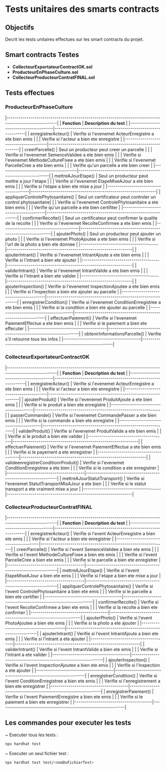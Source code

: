 # Tests unitaires des smarts contracts


## Objectifs
Decrit les tests unitaires effectues sur les smart contracts du projet.


## Smart contracts Testes
- **CollecteurExportateurContractOK.sol**
- **ProducteurEnPhaseCulture.sol**
- **CollecteurProducteurContratFINAL.sol**


## Tests effectues

### ProducteurEnPhaseCulture
|-------------------------------------------------------------------------------------------------------|
| **Fonction**                          | **Description du test**                                       |
|---------------------------------------|---------------------------------------------------------------|
| enregistrerActeur()                   | Verifie si l'evenemet ActeurEnregistre a ete bien emis        |
|                                       | Verifie si l'acteur a bien ete enregistre                     |
|---------------------------------------|---------------------------------------------------------------|
| creerParcelle()                       | Seul un producteur peut creer un parcelle                     |
|                                       | Verifie si l'evenemet SemenceValidee a ete bien emis          |
|                                       | Verifie si l'evenemet MethodeCultureFixee a ete bien emis     |
|                                       | Verifie si l'evenemet ParcelleCree a ete bien emis            |
|                                       | Verifie qu'un parcelle a ete bien creer                       |
|---------------------------------------|---------------------------------------------------------------|
| mettreAJourEtape()                    | Seul un producteur peut mettre a jour l'etape                 |
|                                       | Verifie si l'evenemet EtapeMiseAJour a ete bien emis          |
|                                       | Verifie si l'etape a bien ete mise a jour                     |
|---------------------------------------|---------------------------------------------------------------|
| appliquerControlePhytosanitaire()     | Seul un certificateur peut controler un control phytosanitaire|
|                                       | Verifie si l'evenemet ControlePhytosanitaire a ete bien emis  |
|                                       | Verifie qu'un parcelle a ete bien certifiter                  |
|---------------------------------------|---------------------------------------------------------------|
| confirmerRecolte()                    | Seul un certificateur peut confirmer la qualite de la recolte |
|                                       | Verifie si l'evenemet RecolteConfirmee a ete bien emis        |
|---------------------------------------|---------------------------------------------------------------|
| ajouterPhoto()                        | Seul un producteur peut ajouter un photo                      |
|                                       | Verifie si l'evenemet PhotoAjoutee a ete bien emis            |
|                                       | Verifie si l'url de la photo a bien ete donnee                |
|---------------------------------------|---------------------------------------------------------------|
| ajouterIntrant()                      | Verifie si l'evenemet IntrantAjoute a ete bien emis           |
|                                       | Verifie si l'intrant a bien ete ajouter                       |
|---------------------------------------|---------------------------------------------------------------|
| validerIntrant()                      | Verifie si l'evenemet IntrantValide a ete bien emis           |
|                                       | Verifie si l'intrant a bien ete valider                       |
|---------------------------------------|---------------------------------------------------------------|
| ajouterInspection()                   | Verifie si l'evenemet InspectionAjoutee a ete bien emis       |
|                                       | Verifie si l'inspection a bien ete ajouter au parcelle        |
|---------------------------------------|---------------------------------------------------------------|
| enregistrerCondition()                | Verifie si l'evenemet ConditionEnregistree a ete bien emis    |
|                                       | Verifie si la condition a bien ete ajouter au parcelle        |
|---------------------------------------|---------------------------------------------------------------|
| effectuerPaiement()                   | Verifie si l'evenemet PaiementEffectue a ete bien emis        |
|                                       | Verifie si le paiement a bien ete effecuter                   |
|---------------------------------------|---------------------------------------------------------------|
| obtenirInformationsParcelle()         | Verifie s'il retourne tous les infos                          |
|---------------------------------------|---------------------------------------------------------------|


### CollecteurExportateurContractOK
|-------------------------------------------------------------------------------------------------------|
| **Fonction**                          | **Description du test**                                       |
|---------------------------------------|---------------------------------------------------------------|
| enregistrerActeur()                   | Verifie si l'evenemet ActeurEnregistre a ete bien emis        |
|                                       | Verifie si l'acteur a bien ete enregistre                     |
|---------------------------------------|---------------------------------------------------------------|
| ajouterProduit()                      | Verifie si l'evenemet ProduitAjoute a ete bien emis           |
|                                       | Verifie si le produit a bien ete enregistre                   |
|---------------------------------------|---------------------------------------------------------------|
| passerCommande()                      | Verifie si l'evenemet CommandePasser a ete bien emis          |
|                                       | Verifie si la commande a bien ete enregistre                  |
|---------------------------------------|---------------------------------------------------------------|
| validerProduit()                      | Verifie si l'evenemet ProduitValide a ete bien emis           |
|                                       | Verifie si le produit a bien ete valider                      |
|---------------------------------------|---------------------------------------------------------------|
| effectuerPaiement()                   | Verifie si l'evenemet PaiementEffectue a ete bien emis        |
|                                       | Verifie si le payement a ete enregistrer                      |
|---------------------------------------|---------------------------------------------------------------|
| valideenregistrerConditionrProduit()  | Verifie si l'evenemet ConditionEnregistree a ete bien         |
|                                       | Verifie si le condition a ete enregistrer                     |
|---------------------------------------|---------------------------------------------------------------|
| mettreAJourStatutTransport()          | Verifie si l'evenemet StatutTransportMisAJour a ete bien      |
|                                       | Verifie si le statut transport a ete vraiment mise a jour     |
|---------------------------------------|---------------------------------------------------------------|


### CollecteurProducteurContratFINAL
|-------------------------------------------------------------------------------------------------------|
| **Fonction**                          | **Description du test**                                       |
|---------------------------------------|---------------------------------------------------------------|
| enregistrerActeur()                   | Verifie si l'event ActeurEnregistre a bien ete emis           |
|                                       | Verifie si l'acteur a bien ete enregistrer                    |
|---------------------------------------|---------------------------------------------------------------|
| creerParcelle()                       | Verifie si l'event SemenceValidee a bien ete emis             |
|                                       | Verifie si l'event MethodeCultureFixee a bien ete emis        |
|                                       | Verifie si l'event ParcelleCree a bien ete emis               |
|                                       | Verifie si le parcelle a bien ete enregistrer                 |
|---------------------------------------|---------------------------------------------------------------|
| mettreAJourEtape()                    | Verifie si l'event EtapeMiseAJour a bien ete emis             |
|                                       | Verifie si l'etape a bien ete mise a jour                     |
|---------------------------------------|---------------------------------------------------------------|
| appliquerControlePhytosanitaire()     | Verifie si l'event ControlePhytosanitaire a bien ete emis     |
|                                       | Verifie si le parcelle a bien ete certifier                   |
|---------------------------------------|---------------------------------------------------------------|
| confirmerRecolte()                    | Verifie si l'event RecolteConfirmee a bien ete emis           |
|                                       | Verifie si la recolte a bien ete confirmer                    |
|---------------------------------------|---------------------------------------------------------------|
| ajouterPhoto()                        | Verifie si l'event PhotoAjoutee a bien ete emis               |
|                                       | Verifie si la photo a ete ajouter                             |
|---------------------------------------|---------------------------------------------------------------|
| ajouterIntrant()                      | Verifie si l'event IntrantAjoute a bien ete emis              |
|                                       | Verifie si l'intrant a ete ajouter                            |
|---------------------------------------|---------------------------------------------------------------|
| validerIntrant()                      | Verifie si l'event IntrantValide a bien ete emis              |
|                                       | Verifie si l'intrant a ete valider                            |
|---------------------------------------|---------------------------------------------------------------|
| ajouterInspection()                   | Verifie si l'event InspectionAjoutee a bien ete emis          |
|                                       | Verifie si l'inspection a ete ajouter                         |
|---------------------------------------|---------------------------------------------------------------|
| enregistrerCondition()                | Verifie si l'event ConditionEnregistree a bien ete emis       |
|                                       | Verifie si l'enregistrement a bien ete enregistrer            |
|---------------------------------------|---------------------------------------------------------------|
| enregistrerPaiement()                 | Verifie si l'event PaiementEnregistre a bien ete emis         |
|                                       | Verifie si le paiement a bien ete enregistrer                 |
|---------------------------------------|---------------------------------------------------------------|



## Les commandes pour executer les tests
~ Executer tous les tests :
```sh
npx hardhat test
```
~ Executer un seul fichier test :
```sh
npx hardhat test test/<nomDuFichierTest>
```